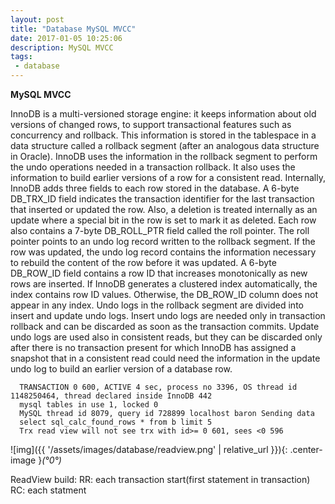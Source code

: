 ```yaml
---
layout: post
title: "Database MySQL MVCC"
date: 2017-01-05 10:25:06
description: MySQL MVCC
tags: 
 - database
---
```


**MySQL MVCC**

InnoDB is a multi-versioned storage engine: it keeps information about old versions of changed rows, to support transactional features such as concurrency and rollback. This information is stored in the tablespace in a data structure called a rollback segment (after an analogous data structure in Oracle). InnoDB uses the information in the rollback segment to perform the undo operations needed in a transaction rollback. It also uses the information to build earlier versions of a row for a consistent read. Internally, InnoDB adds three fields to each row stored in the database. A 6-byte DB_TRX_ID field indicates the transaction identifier for the last transaction that inserted or updated the row. Also, a deletion is treated internally as an update where a special bit in the row is set to mark it as deleted. Each row also contains a 7-byte DB_ROLL_PTR field called the roll pointer. The roll pointer points to an undo log record written to the rollback segment. If the row was updated, the undo log record contains the information necessary to rebuild the content of the row before it was updated. A 6-byte DB_ROW_ID field contains a row ID that increases monotonically as new rows are inserted. If InnoDB generates a clustered index automatically, the index contains row ID values. Otherwise, the DB_ROW_ID column does not appear in any index. Undo logs in the rollback segment are divided into insert and update undo logs. Insert undo logs are needed only in transaction rollback and can be discarded as soon as the transaction commits. Update undo logs are used also in consistent reads, but they can be discarded only after there is no transaction present for which InnoDB has assigned a snapshot that in a consistent read could need the information in the update undo log to build an earlier version of a database row.

      TRANSACTION 0 600, ACTIVE 4 sec, process no 3396, OS thread id 1148250464, thread declared inside InnoDB 442
      mysql tables in use 1, locked 0
      MySQL thread id 8079, query id 728899 localhost baron Sending data
      select sql_calc_found_rows * from b limit 5
      Trx read view will not see trx with id>= 0 601, sees <0 596 

![img]({{ '/assets/images/database/readview.png' | relative_url }}){: .center-image }*(°0°)*

ReadView build: RR: each transaction start(first statement in transaction) RC: each statment


